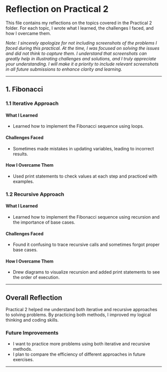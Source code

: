 # Reflection on Practical 2

This file contains my reflections on the topics covered in the Practical 2 folder. For each topic, I wrote what I learned, the challenges I faced, and how I overcame them. 

*Note: I sincerely apologize for not including screenshots of the problems I faced during this practical. At the time, I was focused on solving the issues and did not think to capture them. I understand that screenshots can greatly help in illustrating challenges and solutions, and I truly appreciate your understanding. I will make it a priority to include relevant screenshots in all future submissions to enhance clarity and learning.*

---

## 1. Fibonacci
### 1.1 Iterative Approach
#### What I Learned
- Learned how to implement the Fibonacci sequence using loops.
#### Challenges Faced
- Sometimes made mistakes in updating variables, leading to incorrect results.
#### How I Overcame Them
- Used print statements to check values at each step and practiced with examples.

### 1.2 Recursive Approach
#### What I Learned
- Learned how to implement the Fibonacci sequence using recursion and the importance of base cases.
#### Challenges Faced
- Found it confusing to trace recursive calls and sometimes forgot proper base cases.
#### How I Overcame Them
- Drew diagrams to visualize recursion and added print statements to see the order of execution.

---

##  Overall Reflection
Practical 2 helped me understand both iterative and recursive approaches to solving problems. By practicing both methods, I improved my logical thinking and coding skills.

### Future Improvements
- I want to practice more problems using both iterative and recursive methods.
- I plan to compare the efficiency of different approaches in future exercises.

---